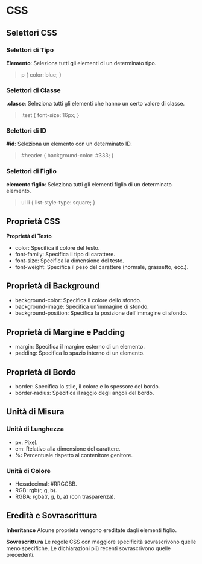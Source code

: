 # CSS

## Selettori CSS

<!-- arricchire con vari selettori, anche concatenati, linguaggio sas,  -->

### Selettori di Tipo

**Elemento**: Seleziona tutti gli elementi di un determinato tipo.

>p { color: blue; }

### Selettori di Classe

**.classe**: Seleziona tutti gli elementi che hanno un certo valore di classe.

>.test { font-size: 16px; }

### Selettori di ID

**#id**: Seleziona un elemento con un determinato ID.

>#header { background-color: #333; }

### Selettori di Figlio

**elemento figlio**: Seleziona tutti gli elementi figlio di un determinato elemento.

>ul li { list-style-type: square; }

## Proprietà CSS

**Proprietà di Testo**

- color: Specifica il colore del testo.
- font-family: Specifica il tipo di carattere.
- font-size: Specifica la dimensione del testo.
- font-weight: Specifica il peso del carattere (normale, grassetto, ecc.).

## Proprietà di Background

- background-color: Specifica il colore dello sfondo.
- background-image: Specifica un'immagine di sfondo.
- background-position: Specifica la posizione dell'immagine di sfondo.

## Proprietà di Margine e Padding

- margin: Specifica il margine esterno di un elemento.
- padding: Specifica lo spazio interno di un elemento.

## Proprietà di Bordo

- border: Specifica lo stile, il colore e lo spessore del bordo.
- border-radius: Specifica il raggio degli angoli del bordo.

## Unità di Misura

### Unità di Lunghezza

- px: Pixel.
- em: Relativo alla dimensione del carattere.
- %: Percentuale rispetto al contenitore genitore.

### Unità di Colore

- Hexadecimal: #RRGGBB.
- RGB: rgb(r, g, b).
- RGBA: rgba(r, g, b, a) (con trasparenza).

## Eredità e Sovrascrittura

**Inheritance**
Alcune proprietà vengono ereditate dagli elementi figlio.

**Sovrascrittura**
Le regole CSS con maggiore specificità sovrascrivono quelle meno specifiche.
Le dichiarazioni più recenti sovrascrivono quelle precedenti.
